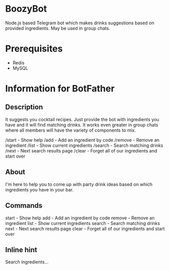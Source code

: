 # BoozyBot
Node.js based Telegram bot which makes drinks suggestions based on provided ingredients. May be used in group chats.

# Prerequisites
* Redis
* MySQL

# Information for BotFather
## Description
It suggests you cocktail recipes. Just provide the bot with ingredients you have and it will find matching drinks. It works even greater in group chats where all members will have the variety of components to mix.

/start - Show help
/add - Add an ingredient by code
/remove - Remove an ingredient
/list - Show current ingredients
/search - Search matching drinks
/next - Next search results page
/clear - Forget all of our ingredients and start over

## About
I'm here to help you to come up with party drink ideas based on which ingredients you have in your bar.

## Commands
start - Show help
add - Add an ingredient by code
remove - Remove an ingredient
list - Show current ingredients
search - Search matching drinks
next - Next search results page
clear - Forget all of our ingredients and start over

## Inline hint
Search ingredients...
